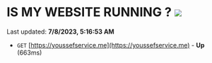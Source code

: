 # IS MY WEBSITE RUNNING ? [![](https://img.shields.io/static/v1?label=Sponsor&message=%E2%9D%A4&logo=GitHub&color=%23fe8e86)](https://github.com/sponsors/<username>)

Last updated: **7/8/2023, 5:16:53 AM**

- `GET` [https://youssefservice.me](https://youssefservice.me) - **Up** (663ms)
